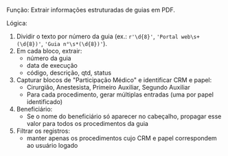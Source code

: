 Função: Extrair informações estruturadas de guias em PDF.

Lógica:
1. Dividir o texto por número da guia (ex.: `r'\d{8}'`, `'Portal web\s+(\d{8})'`, `'Guia n°\s*(\d{8})'`).
2. Em cada bloco, extrair:
   - número da guia
   - data de execução
   - código, descrição, qtd, status
3. Capturar blocos de "Participação Médico" e identificar CRM e papel:
   - Cirurgião, Anestesista, Primeiro Auxiliar, Segundo Auxiliar
   - Para cada procedimento, gerar múltiplas entradas (uma por papel identificado)
4. Beneficiário:
   - Se o nome do beneficiário só aparecer no cabeçalho, propagar esse valor para todos os procedimentos da guia
5. Filtrar os registros:
   - manter apenas os procedimentos cujo CRM e papel correspondem ao usuário logado